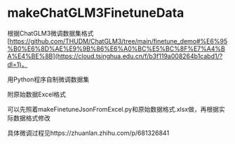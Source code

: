 # makeChatGLM3FinetuneData
根据ChatGLM3微调数据集格式[https://github.com/THUDM/ChatGLM3/tree/main/finetune_demo#%E6%95%B0%E6%8D%AE%E9%9B%86%E6%A0%BC%E5%BC%8F%E7%A4%BA%E4%BE%8B](https://cloud.tsinghua.edu.cn/f/b3f119a008264b1cabd1/?dl=1)，

用Python程序自制微调数据集

附原始数据Excel格式

可以先照着makeFinetuneJsonFromExcel.py和原始数据格式.xlsx做，再根据实际数据格式修改

具体微调过程见https://zhuanlan.zhihu.com/p/681326841

